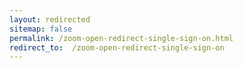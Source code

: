 ```yaml
---
layout: redirected
sitemap: false
permalink: /zoom-open-redirect-single-sign-on.html
redirect_to:  /zoom-open-redirect-single-sign-on
---
```

